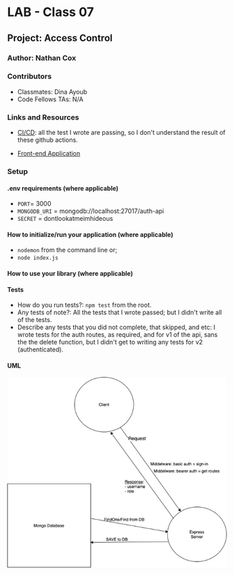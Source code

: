# LAB - Class 07

## Project: Access Control

### Author: Nathan Cox

### Contributors

- Classmates: Dina Ayoub
- Code Fellows TAs: N/A

### Links and Resources

- [CI/CD](https://github.com/401-advanced-javascript-nathanRcox/auth-api/actions): all the test I wrote are passing, so I don't understand the result of these github actions.
<!-- - [Back-end Server URL](http://xyz.com) (when applicable) -->
- [Front-end Application](https://nrc-api-auth.herokuapp.com/)

### Setup

#### .env requirements (where applicable)

- `PORT`= 3000
- `MONGODB_URI` = mongodb://localhost:27017/auth-api
- `SECRET` = dontlookatmeimhideous

#### How to initialize/run your application (where applicable)

- `nodemon` from the command line or;
- `node index.js`

#### How to use your library (where applicable)

#### Tests

- How do you run tests?: `npm test` from the root.
- Any tests of note?: All the tests that I wrote passed; but I didn't write all of the tests.
- Describe any tests that you did not complete, that skipped, and etc: I wrote tests for the auth routes, as required, and for v1 of the api, sans the the delete function, but I didn't get to writing any tests for v2 (authenticated). 

#### UML
![UML](./authentication-UML.png)
